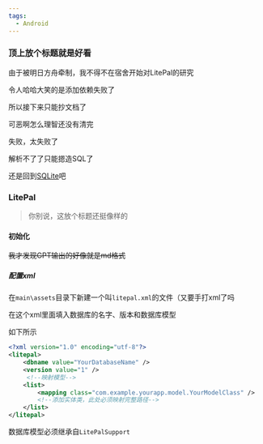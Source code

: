 ```yaml
---
tags:
  - Android
---
```

### 顶上放个标题就是好看

由于被明日方舟牵制，我不得不在宿舍开始对LitePal的研究

令人哈哈大笑的是添加依赖失败了

所以接下来只能抄文档了

可恶啊怎么理智还没有清完



失败，太失败了

解析不了了只能摁造SQL了

还是回到[SQLite](数据库从SQLite开始.md)吧

### LitePal

> 你别说，这放个标题还挺像样的

#### 初始化

~~我才发现GPT输出的好像就是md格式~~

##### 配置xml

在`main\assets`目录下新建一个叫`litepal.xml`的文件（又要手打xml了吗

在这个xml里面填入数据库的名字、版本和数据库模型

如下所示

```xml
<?xml version="1.0" encoding="utf-8"?>
<litepal>
    <dbname value="YourDatabaseName" />
    <version value="1" />
     <!--映射模型-->
    <list>
        <mapping class="com.example.yourapp.model.YourModelClass" />
        <!--添加实体类，此处必须映射完整路径-->
    </list>
</litepal>
```

数据库模型必须继承自`LitePalSupport`
